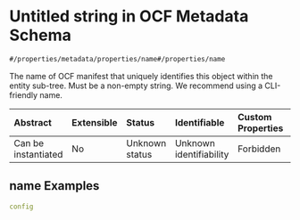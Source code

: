 # Untitled string in OCF Metadata Schema

```txt
#/properties/metadata/properties/name#/properties/name
```

The name of OCF manifest that uniquely identifies this object within the entity sub-tree. Must be a non-empty string. We recommend using a CLI-friendly name.

| Abstract            | Extensible | Status         | Identifiable            | Custom Properties | Additional Properties | Access Restrictions | Defined In                                                                       |
| :------------------ | :--------- | :------------- | :---------------------- | :---------------- | :-------------------- | :------------------ | :------------------------------------------------------------------------------- |
| Can be instantiated | No         | Unknown status | Unknown identifiability | Forbidden         | Allowed               | none                | [metadata.json*](../../0.0.1/schema/common/metadata.json "open original schema") |

## name Examples

```yaml
config

```

